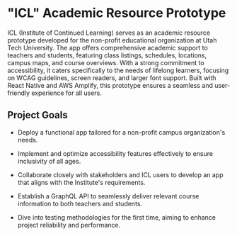 # "ICL" Academic Resource Prototype

ICL (Institute of Continued Learning) serves as an academic resource prototype developed for the non-profit educational organization at Utah Tech University. The app offers comprehensive academic support to teachers and students, featuring class listings, schedules, locations, campus maps, and course overviews. With a strong commitment to accessibility, it caters specifically to the needs of lifelong learners, focusing on WCAG guidelines, screen readers, and larger font support. Built with React Native and AWS Amplify, this prototype ensures a seamless and user-friendly experience for all users.

## Project Goals

- Deploy a functional app tailored for a non-profit campus organization's needs.

- Implement and optimize accessibility features effectively to ensure inclusivity of all ages.

- Collaborate closely with stakeholders and ICL users to develop an app that aligns with the Institute's requirements.

- Establish a GraphQL API to seamlessly deliver relevant course information to both teachers and students.

- Dive into testing methodologies for the first time, aiming to enhance project reliability and performance.
